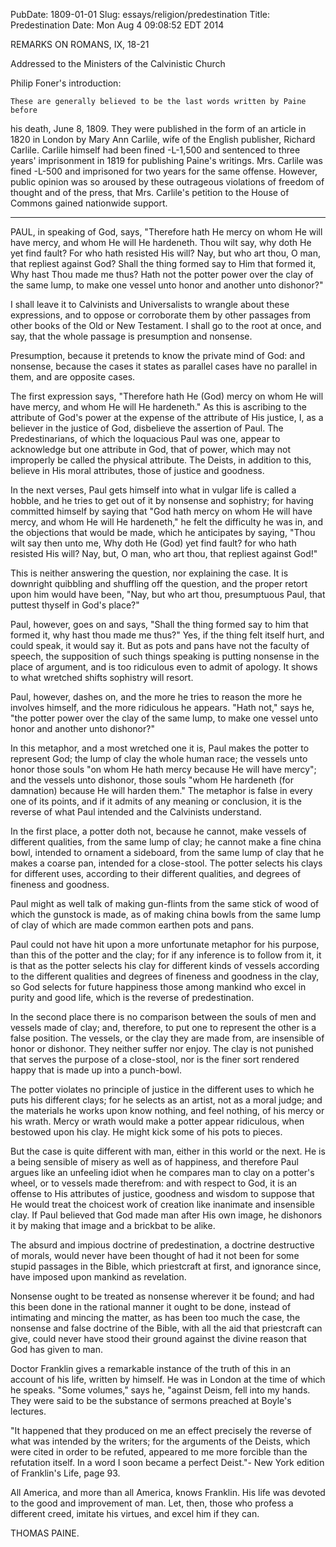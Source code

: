 PubDate: 1809-01-01
Slug: essays/religion/predestination
Title: Predestination
Date: Mon Aug  4 09:08:52 EDT 2014

   REMARKS ON ROMANS, IX, 18-21

   Addressed to the Ministers of the Calvinistic Church

   Philip Foner's introduction:

    These are generally believed to be the last words written by Paine before
   his death, June 8, 1809. They were published in the form of an article in
   1820 in London by Mary Ann Carlile, wife of the English publisher, Richard
   Carlile. Carlile himself had been fined -L-1,500 and sentenced to three
   years' imprisonment in 1819 for publishing Paine's writings. Mrs. Carlile
   was fined -L-500 and imprisoned for two years for the same offense.
   However, public opinion was so aroused by these outrageous violations of
   freedom of thought and of the press, that Mrs. Carlile's petition to the
   House of Commons gained nationwide support.

   ***



   PAUL, in speaking of God, says, "Therefore hath He mercy on whom He will
   have mercy, and whom He will He hardeneth. Thou wilt say, why doth He yet
   find fault? For who hath resisted His will? Nay, but who art thou, O man,
   that repliest against God? Shall the thing formed say to Him that formed
   it, Why hast Thou made me thus? Hath not the potter power over the clay of
   the same lump, to make one vessel unto honor and another unto dishonor?"

   I shall leave it to Calvinists and Universalists to wrangle about these
   expressions, and to oppose or corroborate them by other passages from
   other books of the Old or New Testament. I shall go to the root at once,
   and say, that the whole passage is presumption and nonsense.

   Presumption, because it pretends to know the private mind of God: and
   nonsense, because the cases it states as parallel cases have no parallel
   in them, and are opposite cases.

   The first expression says, "Therefore hath He (God) mercy on whom He will
   have mercy, and whom He will He hardeneth." As this is ascribing to the
   attribute of God's power at the expense of the attribute of His justice,
   I, as a believer in the justice of God, disbelieve the assertion of Paul.
   The Predestinarians, of which the loquacious Paul was one, appear to
   acknowledge but one attribute in God, that of power, which may not
   improperly be called the physical attribute. The Deists, in addition to
   this, believe in His moral attributes, those of justice and goodness.

   In the next verses, Paul gets himself into what in vulgar life is called a
   hobble, and he tries to get out of it by nonsense and sophistry; for
   having committed himself by saying that "God hath mercy on whom He will
   have mercy, and whom He will He hardeneth," he felt the difficulty he was
   in, and the objections that would be made, which he anticipates by saying,
   "Thou wilt say then unto me, Why doth He (God) yet find fault? for who
   hath resisted His will? Nay, but, O man, who art thou, that repliest
   against God!"

   This is neither answering the question, nor explaining the case. It is
   downright quibbling and shuffling off the question, and the proper retort
   upon him would have been, "Nay, but who art thou, presumptuous Paul, that
   puttest thyself in God's place?"

   Paul, however, goes on and says, "Shall the thing formed say to him that
   formed it, why hast thou made me thus?" Yes, if the thing felt itself
   hurt, and could speak, it would say it. But as pots and pans have not the
   faculty of speech, the supposition of such things speaking is putting
   nonsense in the place of argument, and is too ridiculous even to admit of
   apology. It shows to what wretched shifts sophistry will resort.

   Paul, however, dashes on, and the more he tries to reason the more he
   involves himself, and the more ridiculous he appears. "Hath not," says he,
   "the potter power over the clay of the same lump, to make one vessel unto
   honor and another unto dishonor?"

   In this metaphor, and a most wretched one it is, Paul makes the potter to
   represent God; the lump of clay the whole human race; the vessels unto
   honor those souls "on whom He hath mercy because He will have mercy"; and
   the vessels unto dishonor, those souls "whom He hardeneth (for damnation)
   because He will harden them." The metaphor is false in every one of its
   points, and if it admits of any meaning or conclusion, it is the reverse
   of what Paul intended and the Calvinists understand.

   In the first place, a potter doth not, because he cannot, make vessels of
   different qualities, from the same lump of clay; he cannot make a fine
   china bowl, intended to ornament a sideboard, from the same lump of clay
   that he makes a coarse pan, intended for a close-stool. The potter selects
   his clays for different uses, according to their different qualities, and
   degrees of fineness and goodness.

   Paul might as well talk of making gun-flints from the same stick of wood
   of which the gunstock is made, as of making china bowls from the same lump
   of clay of which are made common earthen pots and pans.

   Paul could not have hit upon a more unfortunate metaphor for his purpose,
   than this of the potter and the clay; for if any inference is to follow
   from it, it is that as the potter selects his clay for different kinds of
   vessels according to the different qualities and degrees of fineness and
   goodness in the clay, so God selects for future happiness those among
   mankind who excel in purity and good life, which is the reverse of
   predestination.

   In the second place there is no comparison between the souls of men and
   vessels made of clay; and, therefore, to put one to represent the other is
   a false position. The vessels, or the clay they are made from, are
   insensible of honor or dishonor. They neither suffer nor enjoy. The clay
   is not punished that serves the purpose of a close-stool, nor is the finer
   sort rendered happy that is made up into a punch-bowl.

   The potter violates no principle of justice in the different uses to which
   he puts his different clays; for he selects as an artist, not as a moral
   judge; and the materials he works upon know nothing, and feel nothing, of
   his mercy or his wrath. Mercy or wrath would make a potter appear
   ridiculous, when bestowed upon his clay. He might kick some of his pots to
   pieces.

   But the case is quite different with man, either in this world or the
   next. He is a being sensible of misery as well as of happiness, and
   therefore Paul argues like an unfeeling idiot when he compares man to clay
   on a potter's wheel, or to vessels made therefrom: and with respect to
   God, it is an offense to His attributes of justice, goodness and wisdom to
   suppose that He would treat the choicest work of creation like inanimate
   and insensible clay. If Paul believed that God made man after His own
   image, he dishonors it by making that image and a brickbat to be alike.

   The absurd and impious doctrine of predestination, a doctrine destructive
   of morals, would never have been thought of had it not been for some
   stupid passages in the Bible, which priestcraft at first, and ignorance
   since, have imposed upon mankind as revelation.

   Nonsense ought to be treated as nonsense wherever it be found; and had
   this been done in the rational manner it ought to be done, instead of
   intimating and mincing the matter, as has been too much the case, the
   nonsense and false doctrine of the Bible, with all the aid that
   priestcraft can give, could never have stood their ground against the
   divine reason that God has given to man.

   Doctor Franklin gives a remarkable instance of the truth of this in an
   account of his life, written by himself. He was in London at the time of
   which he speaks. "Some volumes," says he, "against Deism, fell into my
   hands. They were said to be the substance of sermons preached at Boyle's
   lectures.

   "It happened that they produced on me an effect precisely the reverse of
   what was intended by the writers; for the arguments of the Deists, which
   were cited in order to be refuted, appeared to me more forcible than the
   refutation itself. In a word I soon became a perfect Deist."- New York
   edition of Franklin's Life, page 93.

   All America, and more than all America, knows Franklin. His life was
   devoted to the good and improvement of man. Let, then, those who profess a
   different creed, imitate his virtues, and excel him if they can.

   THOMAS PAINE.


